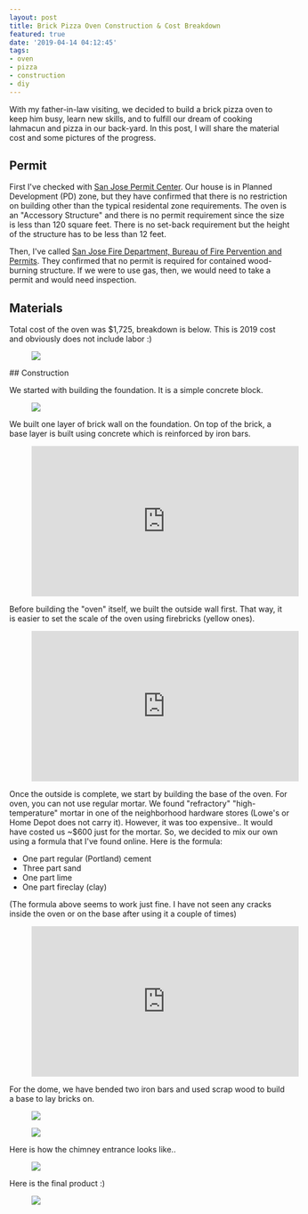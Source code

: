 ```yaml
---
layout: post
title: Brick Pizza Oven Construction & Cost Breakdown
featured: true
date: '2019-04-14 04:12:45'
tags:
- oven
- pizza
- construction
- diy
---
```


With my father-in-law visiting, we decided to build a brick pizza oven to keep him busy, learn new skills, and to fulfill our dream of cooking lahmacun and pizza in our back-yard. In this post, I will share the material cost and some pictures of the progress.

## Permit

First I've checked with [San Jose Permit Center](http://www.sanjoseca.gov/index.aspx?NID=408). Our house is in Planned Development (PD) zone, but they have confirmed that there is no restriction on building other than the typical residental zone requirements. The oven is an "Accessory Structure" and there is no permit requirement since the size is less than 120 square feet. There is no set-back requirement but the height of the structure has to be less than 12 feet.

Then, I've called [San Jose Fire Department, Bureau of Fire Pervention and Permits](http://www.sanjoseca.gov/index.aspx?NID=749). They confirmed that no permit is required for contained wood-burning structure. If we were to use gas, then, we would need to take a permit and would need inspection.

## Materials

Total cost of the oven was $1,725, breakdown is below. This is 2019 cost and obviously does not include labor :)

<figure class="kg-card kg-image-card"><img src="/content/images/2019/04/Pizza-Oven-Material-Cost-3.jpg" class="kg-image"></figure>
## Construction

We started with building the foundation. It is a simple concrete block.

<figure class="kg-card kg-image-card"><img src="/content/images/2019/04/brick_oven_foundation.jpg" class="kg-image"></figure>

We built one layer of brick wall on the foundation. On top of the brick, a base layer is built using concrete which is reinforced by iron bars.

<figure class="kg-card kg-embed-card"><iframe width="480" height="270" src="https://www.youtube.com/embed/6LxVpRitfak?feature=oembed" frameborder="0" allow="accelerometer; autoplay; encrypted-media; gyroscope; picture-in-picture" allowfullscreen></iframe></figure>

Before building the "oven" itself, we built the outside wall first. That way, it is easier to set the scale of the oven using firebricks (yellow ones).

<figure class="kg-card kg-embed-card"><iframe width="480" height="270" src="https://www.youtube.com/embed/ds9GMbZlt1M?feature=oembed" frameborder="0" allow="accelerometer; autoplay; encrypted-media; gyroscope; picture-in-picture" allowfullscreen></iframe></figure>

Once the outside is complete, we start by building the base of the oven. For oven, you can not use regular mortar. We found "refractory" "high-temperature" mortar in one of the neighborhood hardware stores (Lowe's or Home Depot does not carry it). However, it was too expensive.. It would have costed us ~$600 just for the mortar. So, we decided to mix our own using a formula that I've found online. Here is the formula:

- One part regular (Portland) cement
- Three part sand
- One part lime
- One part fireclay (clay)

(The formula above seems to work just fine. I have not seen any cracks inside the oven or on the base after using it a couple of times)

<figure class="kg-card kg-embed-card"><iframe width="480" height="270" src="https://www.youtube.com/embed/wowlXPQ9CYM?feature=oembed" frameborder="0" allow="accelerometer; autoplay; encrypted-media; gyroscope; picture-in-picture" allowfullscreen></iframe></figure>

For the dome, we have bended two iron bars and used scrap wood to build a base to lay bricks on.

<figure class="kg-card kg-image-card"><img src="/content/images/2019/04/brick_oven_dome.jpg" class="kg-image"></figure><figure class="kg-card kg-image-card"><img src="/content/images/2019/04/brick_oven_dome2.jpg" class="kg-image"></figure>

Here is how the chimney entrance looks like..

<figure class="kg-card kg-image-card"><img src="/content/images/2019/04/brick_pizza_oven_chimney_base.jpg" class="kg-image"></figure>

Here is the final product :)

<figure class="kg-card kg-image-card"><img src="/content/images/2019/04/brick_oven_full.jpg" class="kg-image"></figure>

